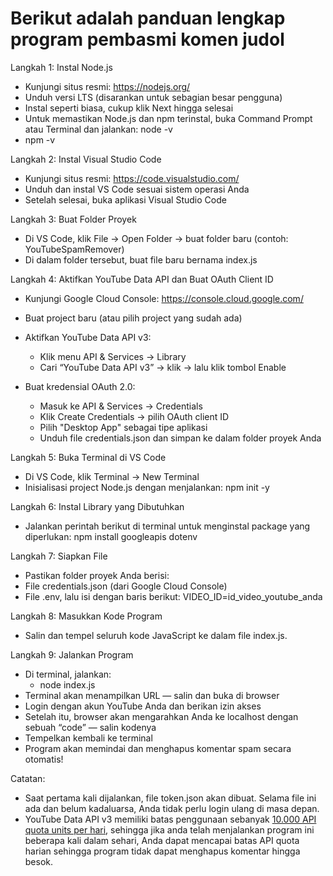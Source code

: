 <h1>Berikut adalah panduan lengkap program pembasmi komen judol</h1>

Langkah 1: Instal Node.js
- Kunjungi situs resmi: https://nodejs.org/
- Unduh versi LTS (disarankan untuk sebagian besar pengguna)
- Instal seperti biasa, cukup klik Next hingga selesai
- Untuk memastikan Node.js dan npm terinstal, buka Command Prompt atau Terminal dan jalankan: node -v
- npm -v

Langkah 2: Instal Visual Studio Code
- Kunjungi situs resmi: https://code.visualstudio.com/
- Unduh dan instal VS Code sesuai sistem operasi Anda
- Setelah selesai, buka aplikasi Visual Studio Code

Langkah 3: Buat Folder Proyek
- Di VS Code, klik File → Open Folder → buat folder baru (contoh: YouTubeSpamRemover)
- Di dalam folder tersebut, buat file baru bernama index.js

Langkah 4: Aktifkan YouTube Data API dan Buat OAuth Client ID
- Kunjungi Google Cloud Console: https://console.cloud.google.com/
- Buat project baru (atau pilih project yang sudah ada)

- Aktifkan YouTube Data API v3:
  - Klik menu API & Services → Library
  - Cari “YouTube Data API v3” → klik → lalu klik tombol Enable

- Buat kredensial OAuth 2.0:
  - Masuk ke API & Services → Credentials
  - Klik Create Credentials → pilih OAuth client ID
  - Pilih "Desktop App" sebagai tipe aplikasi
  - Unduh file credentials.json dan simpan ke dalam folder proyek Anda

Langkah 5: Buka Terminal di VS Code
- Di VS Code, klik Terminal → New Terminal
- Inisialisasi project Node.js dengan menjalankan: npm init -y

Langkah 6: Instal Library yang Dibutuhkan
- Jalankan perintah berikut di terminal untuk menginstal package yang diperlukan: npm install googleapis dotenv

Langkah 7: Siapkan File
- Pastikan folder proyek Anda berisi:
- File credentials.json (dari Google Cloud Console)
- File .env, lalu isi dengan baris berikut: VIDEO_ID=id_video_youtube_anda

Langkah 8: Masukkan Kode Program
- Salin dan tempel seluruh kode JavaScript ke dalam file index.js.

Langkah 9: Jalankan Program
- Di terminal, jalankan:
  - node index.js
- Terminal akan menampilkan URL — salin dan buka di browser
- Login dengan akun YouTube Anda dan berikan izin akses
- Setelah itu, browser akan mengarahkan Anda ke localhost dengan sebuah “code” — salin kodenya
- Tempelkan kembali ke terminal
- Program akan memindai dan menghapus komentar spam secara otomatis!

Catatan:
- Saat pertama kali dijalankan, file token.json akan dibuat. Selama file ini ada dan belum kadaluarsa, Anda tidak perlu login ulang di masa depan.
- YouTube Data API v3 memiliki batas penggunaan sebanyak [10.000 API quota units per hari](https://developers.google.com/youtube/v3/determine_quota_cost), sehingga jika anda telah menjalankan program ini beberapa kali dalam sehari, Anda dapat mencapai batas API quota harian sehingga program tidak dapat menghapus komentar hingga besok.
